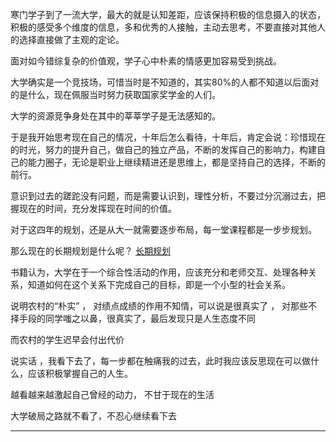 
寒门学子到了一流大学，最大的就是认知差距，应该保持积极的信息摄入的状态，积极的感受多个维度的信息，多和优秀的人接触，主动去思考，不要直接对其他人的选择直接做了主观的定论。

面对如今错综复杂的价值观，学子心中朴素的情感更加容易受到挑战。

大学确实是一个竞技场，可惜当时是不知道的，其实80%的人都不知道以后面对的是什么，现在佩服当时努力获取国家奖学金的人们。

大学的资源竞争身处在其中的莘莘学子是无法感知的。

于是我开始思考现在自己的情况，十年后怎么看待，十年后，肯定会说：珍惜现在的时光，努力的提升自己，做自己的独立产品，不断的发挥自己的影响力，构建自己的能力圈子，无论是职业上继续精进还是思维上，都是坚持自己的选择，不断的前行。

意识到过去的蹉跎没有问题，而是需要认识到，理性分析，不要过分沉溺过去，把握现在的时间，充分发挥现在时间的价值。

对于这四年的规划，还是从大一就需要逐步布局，每一堂课程都是一步步规划。

那么现在的长期规划是什么呢？ [长期规划](https://www.notion.so/60eecfc3c83d41ef900dc4f749290905?pvs=21)

书籍认为，大学在于一个综合性活动的作用，应该充分和老师交互、处理各种关系，知道如何在这个关系下完成自己的目标，即是一个小型的社会关系。

说明农村的“朴实” ， 对绩点成绩的作用不知情，可以说是很真实了 ， 对那些不择手段的同学嗤之以鼻，很真实了，最后发现只是人生态度不同

而农村的学生迟早会付出代价

说实话 ，我看下去了，每一步都在触痛我的过去，此时我应该反思现在可以做什么，应该积极掌握自己的人生。

越看越来越激起自己曾经的动力， 不甘于现在的生活

大学破局之路就不看了，不忍心继续看下去

---


